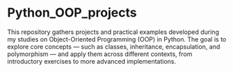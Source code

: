 # Python_OOP_projects
This repository gathers projects and practical examples developed during my studies on Object-Oriented Programming (OOP) in Python. The goal is to explore core concepts — such as classes, inheritance, encapsulation, and polymorphism — and apply them across different contexts, from introductory exercises to more advanced implementations.
